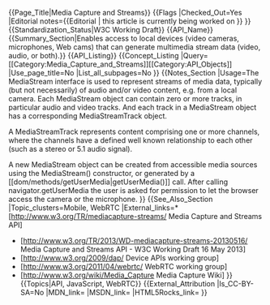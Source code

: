 {{Page_Title|Media Capture and Streams}}
{{Flags
|Checked_Out=Yes
|Editorial notes={{Editorial
| this article is currently being worked on
}}
}}
{{Standardization_Status|W3C Working Draft}}
{{API_Name}}
{{Summary_Section|Enables access to local devices (video cameras, microphones, Web cams) that can generate multimedia stream data (video, audio, or both).}}
{{API_Listing}}
{{Concept_Listing
|Query=[[Category:Media_Capture_and_Streams]][[Category:API_Objects]]
|Use_page_title=No
|List_all_subpages=No
}}
{{Notes_Section
|Usage=The MediaStream interface is used to represent streams of media data, typically (but not necessarily) of audio and/or video content, e.g. from a local camera. Each MediaStream object can contain zero or more tracks, in particular audio and video tracks. And each track in a MediaStream object has a corresponding MediaStreamTrack object.

A MediaStreamTrack represents content comprising one or more channels, where the channels have a defined well known relationship to each other (such as a stereo or 5.1 audio signal).

A new MediaStream object can be created from accessible media sources using the MediaStream() constructor, or generated by a [[dom/methods/getUserMedia|getUserMedia()]] call. After calling navigator.getUserMedia the user is asked for permission to let the browser access the camera or the microphone.
}}
{{See_Also_Section
|Topic_clusters=Mobile, WebRTC
|External_links=* [http://www.w3.org/TR/mediacapture-streams/ Media Capture and Streams API]
* [http://www.w3.org/TR/2013/WD-mediacapture-streams-20130516/ Media Capture and Streams API - W3C Working Draft 16 May 2013]
* [http://www.w3.org/2009/dap/ Device APIs working group]
* [http://www.w3.org/2011/04/webrtc/ WebRTC working group]
* [http://www.w3.org/wiki/Media_Capture Media Capture Wiki]
}}
{{Topics|API, JavaScript, WebRTC}}
{{External_Attribution
|Is_CC-BY-SA=No
|MDN_link=
|MSDN_link=
|HTML5Rocks_link=
}}